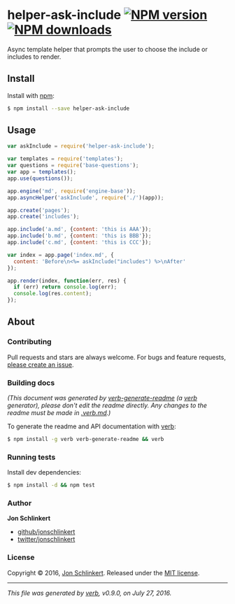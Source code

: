 # helper-ask-include [![NPM version](https://img.shields.io/npm/v/helper-ask-include.svg?style=flat)](https://www.npmjs.com/package/helper-ask-include) [![NPM downloads](https://img.shields.io/npm/dm/helper-ask-include.svg?style=flat)](https://npmjs.org/package/helper-ask-include)

Async template helper that prompts the user to choose the include or includes to render.

## Install

Install with [npm](https://www.npmjs.com/):

```sh
$ npm install --save helper-ask-include
```

## Usage

```js
var askInclude = require('helper-ask-include');

var templates = require('templates');
var questions = require('base-questions');
var app = templates();
app.use(questions());

app.engine('md', require('engine-base'));
app.asyncHelper('askInclude', require('./')(app));

app.create('pages');
app.create('includes');

app.include('a.md', {content: 'this is AAA'});
app.include('b.md', {content: 'this is BBB'});
app.include('c.md', {content: 'this is CCC'});

var index = app.page('index.md', {
  content: 'Before\n<%= askInclude("includes") %>\nAfter'
});

app.render(index, function(err, res) {
  if (err) return console.log(err);
  console.log(res.content);
});
```

## About

### Contributing

Pull requests and stars are always welcome. For bugs and feature requests, [please create an issue](../../issues/new).

### Building docs

_(This document was generated by [verb-generate-readme](https://github.com/verbose/verb-generate-readme) (a [verb](https://github.com/verbose/verb) generator), please don't edit the readme directly. Any changes to the readme must be made in [.verb.md](.verb.md).)_

To generate the readme and API documentation with [verb](https://github.com/verbose/verb):

```sh
$ npm install -g verb verb-generate-readme && verb
```

### Running tests

Install dev dependencies:

```sh
$ npm install -d && npm test
```

### Author

**Jon Schlinkert**

* [github/jonschlinkert](https://github.com/jonschlinkert)
* [twitter/jonschlinkert](http://twitter.com/jonschlinkert)

### License

Copyright © 2016, [Jon Schlinkert](https://github.com/jonschlinkert).
Released under the [MIT license](https://github.com/helpers/helper-ask-include/blob/master/LICENSE).

***

_This file was generated by [verb](https://github.com/verbose/verb), v0.9.0, on July 27, 2016._